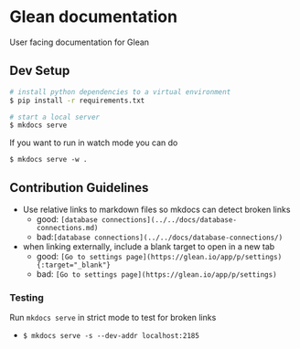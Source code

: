 # Glean documentation

User facing documentation for Glean

## Dev Setup

```bash
# install python dependencies to a virtual environment
$ pip install -r requirements.txt

# start a local server
$ mkdocs serve
```

If you want to run in watch mode you can do
```
$ mkdocs serve -w .
```


## Contribution Guidelines

- Use relative links to markdown files so mkdocs can detect broken links
  - good: `[database connections](../../docs/database-connections.md)`
  - bad:`[database connections](../../docs/database-connections/)`
- when linking externally, include a blank target to open in a new tab
  - good: `[Go to settings page](https://glean.io/app/p/settings){:target="_blank"}`
  - bad: `[Go to settings page](https://glean.io/app/p/settings)`

### Testing

Run `mkdocs serve` in strict mode to test for broken links

- `$ mkdocs serve -s --dev-addr localhost:2185`
